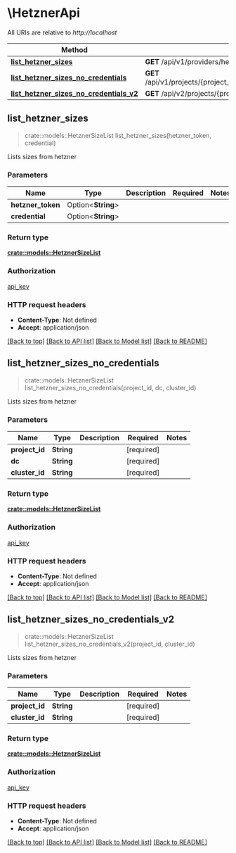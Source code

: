 # \HetznerApi

All URIs are relative to *http://localhost*

Method | HTTP request | Description
------------- | ------------- | -------------
[**list_hetzner_sizes**](HetznerApi.md#list_hetzner_sizes) | **GET** /api/v1/providers/hetzner/sizes | 
[**list_hetzner_sizes_no_credentials**](HetznerApi.md#list_hetzner_sizes_no_credentials) | **GET** /api/v1/projects/{project_id}/dc/{dc}/clusters/{cluster_id}/providers/hetzner/sizes | 
[**list_hetzner_sizes_no_credentials_v2**](HetznerApi.md#list_hetzner_sizes_no_credentials_v2) | **GET** /api/v2/projects/{project_id}/clusters/{cluster_id}/providers/hetzner/sizes | 



## list_hetzner_sizes

> crate::models::HetznerSizeList list_hetzner_sizes(hetzner_token, credential)


Lists sizes from hetzner

### Parameters


Name | Type | Description  | Required | Notes
------------- | ------------- | ------------- | ------------- | -------------
**hetzner_token** | Option<**String**> |  |  |
**credential** | Option<**String**> |  |  |

### Return type

[**crate::models::HetznerSizeList**](HetznerSizeList.md)

### Authorization

[api_key](../README.md#api_key)

### HTTP request headers

- **Content-Type**: Not defined
- **Accept**: application/json

[[Back to top]](#) [[Back to API list]](../README.md#documentation-for-api-endpoints) [[Back to Model list]](../README.md#documentation-for-models) [[Back to README]](../README.md)


## list_hetzner_sizes_no_credentials

> crate::models::HetznerSizeList list_hetzner_sizes_no_credentials(project_id, dc, cluster_id)


Lists sizes from hetzner

### Parameters


Name | Type | Description  | Required | Notes
------------- | ------------- | ------------- | ------------- | -------------
**project_id** | **String** |  | [required] |
**dc** | **String** |  | [required] |
**cluster_id** | **String** |  | [required] |

### Return type

[**crate::models::HetznerSizeList**](HetznerSizeList.md)

### Authorization

[api_key](../README.md#api_key)

### HTTP request headers

- **Content-Type**: Not defined
- **Accept**: application/json

[[Back to top]](#) [[Back to API list]](../README.md#documentation-for-api-endpoints) [[Back to Model list]](../README.md#documentation-for-models) [[Back to README]](../README.md)


## list_hetzner_sizes_no_credentials_v2

> crate::models::HetznerSizeList list_hetzner_sizes_no_credentials_v2(project_id, cluster_id)


Lists sizes from hetzner

### Parameters


Name | Type | Description  | Required | Notes
------------- | ------------- | ------------- | ------------- | -------------
**project_id** | **String** |  | [required] |
**cluster_id** | **String** |  | [required] |

### Return type

[**crate::models::HetznerSizeList**](HetznerSizeList.md)

### Authorization

[api_key](../README.md#api_key)

### HTTP request headers

- **Content-Type**: Not defined
- **Accept**: application/json

[[Back to top]](#) [[Back to API list]](../README.md#documentation-for-api-endpoints) [[Back to Model list]](../README.md#documentation-for-models) [[Back to README]](../README.md)

